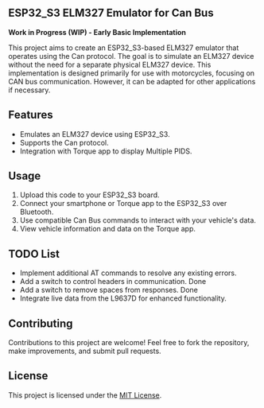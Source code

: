 ## ESP32_S3 ELM327 Emulator for Can Bus

**Work in Progress (WIP) - Early Basic Implementation**

This project aims to create an ESP32_S3-based ELM327 emulator that operates using the Can protocol. The goal is to simulate an ELM327 device without the need for a separate physical ELM327 device. This implementation is designed primarily for use with motorcycles, focusing on CAN bus communication. However, it can be adapted for other applications if necessary.

## Features

- Emulates an ELM327 device using ESP32_S3.
- Supports the Can protocol.
- Integration with Torque app to display Multiple PIDS.

## Usage

1. Upload this code to your ESP32_S3 board.
2. Connect your smartphone or Torque app to the ESP32_S3 over Bluetooth.
3. Use compatible Can Bus commands to interact with your vehicle's data.
4. View vehicle information and data on the Torque app.

## TODO List

- Implement additional AT commands to resolve any existing errors.
- Add a switch to control headers in communication. Done
- Add a switch to remove spaces from responses. Done
- Integrate live data from the L9637D for enhanced functionality.

## Contributing

Contributions to this project are welcome! Feel free to fork the repository, make improvements, and submit pull requests.

## License

This project is licensed under the [MIT License](LICENSE).
